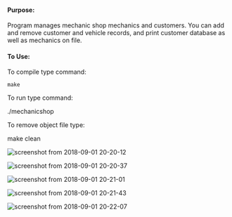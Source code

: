 #### Purpose:
Program manages mechanic shop mechanics and customers. You can add and remove customer and vehicle records, and print customer database as well as mechanics on file.

#### To Use:
To compile type command:

 `make`


To run type command:

 ./mechanicshop


To remove object file type:

 make clean
 
 ![screenshot from 2018-09-01 20-20-12](https://user-images.githubusercontent.com/15314851/44951070-f6a89100-ae27-11e8-8ed3-a9dccd31e57e.png)

![screenshot from 2018-09-01 20-20-37](https://user-images.githubusercontent.com/15314851/44951071-02945300-ae28-11e8-9c0c-e9281ee7842f.png)

![screenshot from 2018-09-01 20-21-01](https://user-images.githubusercontent.com/15314851/44951074-12139c00-ae28-11e8-9206-c9e61bbc1485.png)

![screenshot from 2018-09-01 20-21-43](https://user-images.githubusercontent.com/15314851/44951075-18a21380-ae28-11e8-9c22-a6ce98cc1d81.png)

![screenshot from 2018-09-01 20-22-07](https://user-images.githubusercontent.com/15314851/44951077-1fc92180-ae28-11e8-8219-f6cf95e92dde.png)

